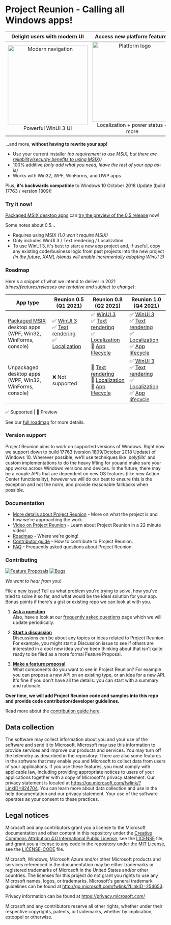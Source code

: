 ﻿# Project Reunion - Calling all Windows apps!

| Delight users with modern UI | Access new platform features | Backwards compatible | 
|:--:|:--:|:--:|
| <img src="https://docs.microsoft.com/media/illustrations/biztalk-get-started-get-started.svg" width=250 alt="Modern navigation"/><br>Powerful WinUI 3 UI | <img src="https://docs.microsoft.com/media/illustrations/biztalk-get-started-scenarios.svg" width=250 alt="Platform logo"/><br>Localization + power status + more<br> | <img src="https://docs.microsoft.com/media/illustrations/biztalk-host-integration-install-configure.svg" width=250 alt="Down-level logo"/><br>Down to Windows 10 1809 |

...and more, **without having to rewrite your app!**

* Use your current installer *(no requirement to use MSIX, but there are [reliability/security benefits to using MSIX](https://docs.microsoft.com/windows/msix/overview#key-features)!)*
* 100% additive *(only add what you need, leave the rest of your app as-is)*
* Works with Win32, WPF, WinForms, and UWP apps

Plus, **it's backwards compatible** to Windows 10 October 2018 Update (build 17763 / version 1809)!


### Try it now!
[Packaged MSIX desktop apps](https://docs.microsoft.com/windows/msix/overview) can [try the preview of the 0.5 release](https://docs.microsoft.com/en-us/windows/apps/project-reunion/#get-started-developing-with-project-reunion) now!

Some notes about 0.5...

* Requires using MSIX *(1.0 won't require MSIX)*
* Only includes WinUI 3 / Text rendering / Localization
* To use WinUI 3, it's best to start a new app project and, if useful, copy any existing code/business logic from past projects into the new project *(in the future, XAML Islands will enable incrementally adopting WinUI 3)*


### Roadmap

Here's a snippet of what we intend to deliver in 2021 *(times/features/releases are tentative and subject to change)*: 

App type |      Reunion 0.5 (Q1 2021)      |         Reunion 0.8 (Q2 2021)    |       Reunion 1.0 (Q4 2021)     | 
-- | ------------------------------- | --------------------------------- | ------------------------------- |
[Packaged MSIX](https://docs.microsoft.com/windows/msix/overview) desktop apps<br>(WPF, Win32, WinForms, console) |                ✅ [WinUI 3](https://github.com/microsoft/microsoft-ui-xaml/blob/master/docs/roadmap.md#winui-3)<br>✅ [Text rendering](https://docs.microsoft.com/windows/apps/project-reunion/dwritecore)<br>✅ [Localization](https://docs.microsoft.com/windows/apps/project-reunion/mrtcore/mrtcore-overview)  | ✅ [WinUI 3](https://github.com/microsoft/microsoft-ui-xaml/blob/master/docs/roadmap.md#winui-3)<br>✅ [Text rendering](https://docs.microsoft.com/windows/apps/project-reunion/dwritecore)<br>✅ [Localization](https://docs.microsoft.com/windows/apps/project-reunion/mrtcore/mrtcore-overview)<br>🔄 [App lifecycle](https://github.com/microsoft/ProjectReunion/issues/111)  | ✅ [WinUI 3](https://github.com/microsoft/microsoft-ui-xaml/blob/master/docs/roadmap.md#winui-3)<br>✅ [Text rendering](https://github.com/microsoft/ProjectReunion/issues/112)<br>✅ [Localization](https://docs.microsoft.com/windows/apps/project-reunion/mrtcore/mrtcore-overview)<br>✅ [App lifecycle](https://github.com/microsoft/ProjectReunion/issues/111)  | 
Unpackaged desktop apps<br>(WPF, Win32, WinForms, console) | ❌ Not supported  |                    🔄 [Text rendering](https://docs.microsoft.com/windows/apps/project-reunion/dwritecore)<br>🔄 [Localization](https://docs.microsoft.com/windows/apps/project-reunion/mrtcore/mrtcore-overview)<br>🔄 [App lifecycle](https://github.com/microsoft/ProjectReunion/issues/111)  |  ✅ [WinUI 3](https://github.com/microsoft/microsoft-ui-xaml/blob/master/docs/roadmap.md#winui-3)<br>✅ [Text rendering](https://docs.microsoft.com/windows/apps/project-reunion/dwritecore)<br>✅ [Localization](https://docs.microsoft.com/windows/apps/project-reunion/mrtcore/mrtcore-overview)<br>✅ [App lifecycle](https://github.com/microsoft/ProjectReunion/issues/111) | 

✅ Supported | 🔄 Preview


See our [full roadmap](docs/roadmap.md) for more details.



### Version support

Project Reunion aims to work on supported versions of Windows.
Right now we support down to build 17763 (version 1809/October 2018 Update) of Windows 10.
Wherever possible, we'll use techniques like '_polyfills_' 
and custom implementations to do the
heavy lifting for youand make sure your app works across Windows versions and devices.
In the future, there may be a couple APIs that are dependent on new OS features
(like new Action Center functionality),
however we will do our best to ensure
this is the exception and not the norm, and provide reasonable fallbacks when possible.


### Documentation

* [More details about Project Reunion](https://github.com/microsoft/ProjectReunion/blob/master/docs/README.md) - 
More on what the project is and how we're approaching the work.
* [Video on Project Reunion](https://aka.ms/project_reunion_ignite) - Learn about Project Reunion in a 22 minute video!
* [Roadmap](docs/roadmap.md) - Where we're going!
* [Contributor guide](docs/contributor-guide.md) - How to contribute to Project Reunion.
* [FAQ](docs/faq.md) - Frequently asked questions about Project Reunion.


### Contributing

[![Feature Proposals](https://img.shields.io/github/issues/microsoft/projectreunion/feature%20proposal)](https://github.com/microsoft/ProjectReunion/issues?q=is%3Aissue+is%3Aopen+label%3A%22feature+proposal%22)
[![Bugs](https://img.shields.io/github/issues/microsoft/projectreunion/bug)](https://github.com/microsoft/ProjectReunion/issues?q=is%3Aissue+is%3Aopen+label%3Abug)

_We want to hear from you!_

File a [new issue!](https://github.com/microsoft/ProjectReunion/issues/new/choose) Tell us what problem you're
trying to solve, how you've tried to solve it so far, and what would be the ideal solution for your app.  Bonus
points if there's a gist or existing repo we can look at with you.


1. **[Ask a question](https://github.com/microsoft/ProjectReunion/discussions/categories/q-a)**<br>
    Also, have a look at our [frequently asked questions](docs/faq.md) page which we will update periodically.

2. **[Start a discussion](https://github.com/microsoft/ProjectReunion/discussions)**<br>
   Discussions can be about any topics or ideas related to Project Reunion. For example,
   you might start a Discussion issue to see if others are interested in a cool new idea
   you've been thinking about that isn't quite ready to be filed as a more formal Feature Proposal.

3. **[Make a feature proposal](https://github.com/microsoft/ProjectReunion/issues/new?assignees=&labels=feature+proposal&template=feature-proposal.md&title=)**<br>
   What components do you want to see in Project Reunion? For example you can propose a new API on an existing type, or an idea for a new API.
   It's fine if you don't have all the details: you can start with a summary and rationale.

**Over time, we will add Project Reunion code and samples into this repo and provide code contribution/developer guidelines.**

Read more about the [contribution guide here](docs/contributor-guide.md).

## Data collection

The software may collect information about you and your use of the software and send it
to Microsoft. Microsoft may use this information to provide services and improve our
products and services. You may turn off the telemetry as described in the repository.
There are also some features in the software that may enable you and Microsoft to collect
data from users of your applications. If you use these features, you must comply with
applicable law, including providing appropriate notices to users of your applications
together with a copy of Microsoft's privacy statement. Our privacy statement is located
at https://go.microsoft.com/fwlink/?LinkID=824704. You can learn more about data collection
and use in the help documentation and our privacy statement. Your use of the software
operates as your consent to these practices.

## Legal notices

Microsoft and any contributors grant you a license to the Microsoft documentation and other content
in this repository under the [Creative Commons Attribution 4.0 International Public License](https://creativecommons.org/licenses/by/4.0/legalcode),
see the [LICENSE](LICENSE) file, and grant you a license to any code in the repository under the [MIT License](https://opensource.org/licenses/MIT), see the
[LICENSE-CODE](LICENSE-CODE) file.

Microsoft, Windows, Microsoft Azure and/or other Microsoft products and services referenced in the documentation
may be either trademarks or registered trademarks of Microsoft in the United States and/or other countries.
The licenses for this project do not grant you rights to use any Microsoft names, logos, or trademarks.
Microsoft's general trademark guidelines can be found at http://go.microsoft.com/fwlink/?LinkID=254653.

Privacy information can be found at https://privacy.microsoft.com/

Microsoft and any contributors reserve all other rights, whether under their respective copyrights, patents,
or trademarks, whether by implication, estoppel or otherwise.
